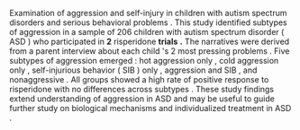 Examination of aggression and self-injury in children with autism spectrum disorders and serious behavioral problems . This study identified subtypes of aggression in a sample of 206 children with autism spectrum disorder ( ASD ) who participated in **2** risperidone **trials** **.** The narratives were derived from a parent interview about each child 's 2 most pressing problems . Five subtypes of aggression emerged : hot aggression only , cold aggression only , self-injurious behavior ( SIB ) only , aggression and SIB , and nonaggressive . All groups showed a high rate of positive response to risperidone with no differences across subtypes . These study findings extend understanding of aggression in ASD and may be useful to guide further study on biological mechanisms and individualized treatment in ASD . 